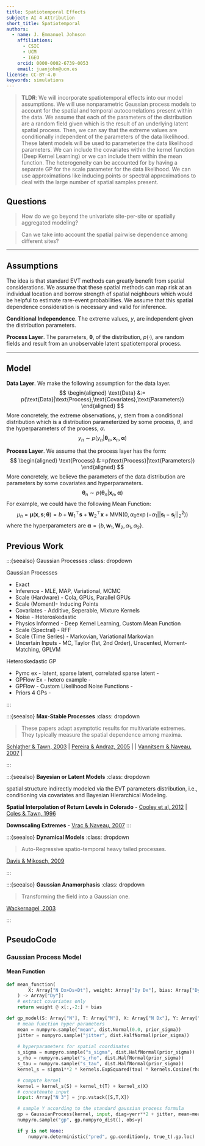 ```yaml
---
title: Spatiotemporal Effects
subject: AI 4 Attribution
short_title: Spatiotemporal
authors:
  - name: J. Emmanuel Johnson
    affiliations:
      - CSIC
      - UCM
      - IGEO
    orcid: 0000-0002-6739-0053
    email: juanjohn@ucm.es
license: CC-BY-4.0
keywords: simulations
---
```


> **TLDR**: 
> We will incorporate spatiotemporal effects into our model assumptions. 
> We will use nonparametric Gaussian process models  to account for the spatial and temporal autocorrelations present within the data. 
> We assume that each of the parameters of the distribution are a random field given which is the result of an underlying latent spatial process. 
> Then, we can say that the extreme values are conditionally independent of the parameters of the data likelihood. 
> These latent models will be used to parameterize the data likelihood parameters. We can include the covariates within the kernel function (Deep Kernel Learning) or we can include them within the mean function. 
> The heterogeneity can be accounted for by having a separate GP for the scale parameter for the data likelihood. We can use approximations like inducing points or spectral approximations to deal with the large number of spatial samples present.

## Questions

> How do we go beyond the univariate site-per-site or spatially aggregated modeling? 

> Can we take into account the spatial pairwise dependence among different sites?


***
## Assumptions

The idea is that standard EVT methods can greatly benefit from spatial considerations.
We assume that these spatial methods can map risk at an individual location and borrow strength of spatial neighbours which would be helpful to estimate rare-event probabilities.
We assume that this spatial dependence consideration is necessary and valid for inference.

**Conditional Independence**.
The extreme values, $y$, are independent given the distribution parameters.

**Process Layer**.
The parameters, $\boldsymbol{\theta}$, of the distribution, $p(\cdot)$, are random fields and result from an unobservable latent spatiotemporal process.


***
## Model

**Data Layer**.
We make the following assumption for the data layer.
$$
\begin{aligned}
\text{Data} &:= p(\text{Data}|\text{Process},\text{Covariates},\text{Parameters})
\end{aligned}
$$
More concretely, the extreme observations, $y$, stem from a conditional distribution which is a distribution parameterized by some process, $\theta$, and the hyperparameters of the process, $\alpha$.
$$
y_n \sim p(y_n|\boldsymbol{\theta}_n,\boldsymbol{x}_n,\boldsymbol{\alpha})
$$

**Process Layer**.
We assume that the process layer has the form:
$$
\begin{aligned}
\text{Process} &:=p(\text{Process}|\text{Parameters})
\end{aligned}
$$
More concretely, we believe the parameters of the data distribution are parameters by some covariates and hyperparameters.
$$
\boldsymbol{\theta}_n \sim p(\boldsymbol{\theta}_n|\boldsymbol{x}_n,\boldsymbol{\alpha})
$$
For example, we could have the following Mean Function:
$$
\mu_n = \boldsymbol{\mu}(\boldsymbol{x},\mathbf{s};\boldsymbol{\theta})= b + \mathbf{W}_1^\top \mathbf{s} + \mathbf{W}_2^\top\boldsymbol{x} + 
\text{MVN}\left(0,\alpha_0 \exp \left(-\alpha_1 ||\mathbf{s}_i - \mathbf{s}_j||^2_2 \right) \right)
$$
where the hyperparameters are $\boldsymbol{\alpha} = \{b, \mathbf{w}_1,\mathbf{W}_2, \alpha_1, \alpha_2 \}$.

## Previous Work

:::{seealso} Gaussian Processes
:class: dropdown

Gaussian Processes
- Exact
- Inference - MLE, MAP, Variational, MCMC
- Scale (Hardware) - Cola, GPUs, Parallel GPUs
- Scale (Moment)- Inducing Points
- Covariates - Additive, Seperable, Mixture Kernels
- Noise - Heteroskedastic
- Physics Informed - Deep Kernel Learning, Custom Mean Function
- Scale (Spectral) - RFF
- Scale (Time Series) - Markovian, Variational Markovian
- Uncertain Inputs - MC, Taylor (1st, 2nd Order), Unscented, Moment-Matching, GPLVM

Heteroskedastic GP
- Pymc ex - latent, sparse latent, correlated sparse latent - [](https://www.pymc.io/projects/examples/en/latest/gaussian_processes/GP-Heteroskedastic.html)
- GPFlow Ex - hetero example - [](https://gpflow.github.io/GPflow/develop/notebooks/advanced/heteroskedastic.html)
- GPFlow - Custom Likelihood Noise Functions - [](https://gpflow.github.io/GPflow/develop/notebooks/advanced/varying_noise.html)
- Priors 4 GPs - [](https://github.com/stan-dev/stan/wiki/Prior-Choice-Recommendations#priors-for-gaussian-processes)


:::

:::{seealso} **Max-Stable Processes**
:class: dropdown

> These papers adapt asymptotic results for multivariate extremes.
> They typically measure the spatial dependence among maxima.

[Schlather & Tawn, 2003](https://doi.org/10.1093/biomet/90.1.139) | [Pereira & Andraz, 2005]( https://doi.org/10.1111/j.1467-9361.2005.00271.x) |  | [Vannitsem & Naveau, 2007](https://doi.org/10.5194/npg-14-621-2007) | 

:::

:::{seealso} **Bayesian or Latent Models**
:class: dropdown

spatial structure indirectly modeled via the EVT parameters distribution, i.e., conditioning via covariates and Bayesian Hierarchical Modeling.


**Spatial Interpolation of Return Levels in Colorado** - [Cooley et al, 2012](https://doi.org/10.1198/016214506000000780) | [Coles & Tawn, 1996](https://doi.org/10.2307/2986068)

**Downscaling Extremes** - [Vrac & Naveau, 2007]( https://doi.org/10.1029/2006WR005308)
:::

:::{seealso} **Dynamical Models**
:class: dropdown

> Auto-Regressive spatio-temporal heavy tailed processes.

[Davis & Mikosch, 2009](https://doi.org/10.1007/978-3-540-71297-8_8)

:::

:::{seealso} **Gaussian Anamorphasis**
:class: dropdown

> Transforming the field into a Gaussian one.

[Wackernagel, 2003](https://doi.org/10.1007/978-3-662-05294-5)

:::

## PseudoCode


### Gaussian Process Model

#### Mean Function

```python
def mean_function(
		X: Array["N Dx+Ds+Dt"], weight: Array["Dy Dx"], bias: Array["Dy"]
	) -> Array["Dy"]:
    # extract covariates only
    return weight @ x[:,-2:] + bias
```


```python
def gp_model(S: Array["N"], T: Array["N"], X: Array["N Dx"], Y: Array["N Dy"]):
    # mean function hyper parameters
    mean = numpyro.sample("mean", dist.Normal(0.0, prior_sigma))
    jitter = numpyro.sample("jitter", dist.HalfNormal(prior_sigma))
    
    # hyperparameters for spatial coordinates
    s_sigma = numpyro.sample("s_sigma", dist.HalfNormal(prior_sigma))
    s_rho = numpyro.sample("s_rho", dist.HalfNormal(prior_sigma))
    s_tau = numpyro.sample("s_tau", dist.HalfNormal(prior_sigma))
    kernel_s = sigma1**2 * kernels.ExpSquared(tau) * kernels.Cosine(rho1)

    # compute kernel
    kernel = kernel_s(S) + kernel_t(T) + kernel_x(X)
    # concaténate input
    input: Array["N 3"] = jnp.vstack([S,T,X])

    # sample Y according to the standard gaussian process formula
    gp = GaussianProcess(kernel, input, diag=yerr**2 + jitter, mean=mean)
    numpyro.sample("gp", gp.numpyro_dist(), obs=y)

    if y is not None:
        numpyro.deterministic("pred", gp.condition(y, true_t).gp.loc)
```
